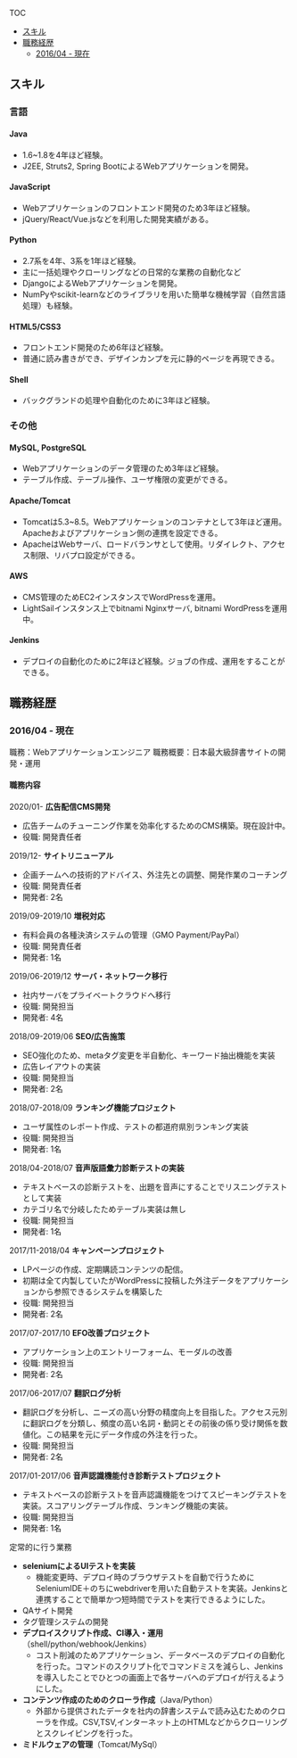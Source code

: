 TOC
- [スキル](#スキル)
- [職務経歴](#職務経歴)
  - [2016/04 - 現在](#2016/04-現在)

## スキル

### 言語

#### Java
- 1.6~1.8を4年ほど経験。
- J2EE, Struts2, Spring BootによるWebアプリケーションを開発。

#### JavaScript
- Webアプリケーションのフロントエンド開発のため3年ほど経験。
- jQuery/React/Vue.jsなどを利用した開発実績がある。

#### Python
- 2.7系を4年、3系を1年ほど経験。
- 主に一括処理やクローリングなどの日常的な業務の自動化など
- DjangoによるWebアプリケーションを開発。
- NumPyやscikit-learnなどのライブラリを用いた簡単な機械学習（自然言語処理）も経験。

#### HTML5/CSS3
- フロントエンド開発のため6年ほど経験。
- 普通に読み書きができ、デザインカンプを元に静的ページを再現できる。

#### Shell
- バックグランドの処理や自動化のために3年ほど経験。

### その他

#### MySQL, PostgreSQL
- Webアプリケーションのデータ管理のため3年ほど経験。
- テーブル作成、テーブル操作、ユーザ権限の変更ができる。

#### Apache/Tomcat
- Tomcatは5.3~8.5。Webアプリケーションのコンテナとして3年ほど運用。Apacheおよびアプリケーション側の連携を設定できる。
- ApacheはWebサーバ、ロードバランサとして使用。リダイレクト、アクセス制限、リバプロ設定ができる。

#### AWS
- CMS管理のためEC2インスタンスでWordPressを運用。
- LightSailインスタンス上でbitnami Nginxサーバ, bitnami WordPressを運用中。

####  Jenkins
- デプロイの自動化のために2年ほど経験。ジョブの作成、運用をすることができる。

## 職務経歴

### 2016/04 - 現在
職務：Webアプリケーションエンジニア
職務概要：日本最大級辞書サイトの開発・運用

#### 職務内容
2020/01- **広告配信CMS開発**
- 広告チームのチューニング作業を効率化するためのCMS構築。現在設計中。
- 役職: 開発責任者

2019/12- **サイトリニューアル**
- 企画チームへの技術的アドバイス、外注先との調整、開発作業のコーチング
- 役職: 開発責任者
- 開発者: 2名

2019/09-2019/10 **増税対応**
- 有料会員の各種決済システムの管理（GMO Payment/PayPal）
- 役職: 開発責任者
- 開発者: 1名

2019/06-2019/12 **サーバ・ネットワーク移行**
- 社内サーバをプライベートクラウドへ移行
- 役職: 開発担当
- 開発者: 4名

2018/09-2019/06 **SEO/広告施策**
- SEO強化のため、metaタグ変更を半自動化、キーワード抽出機能を実装
- 広告レイアウトの実装
- 役職: 開発担当
- 開発者: 2名

2018/07-2018/09 **ランキング機能プロジェクト**
- ユーザ属性のレポート作成、テストの都道府県別ランキング実装
- 役職: 開発担当
- 開発者: 1名

2018/04-2018/07 **音声版語彙力診断テストの実装**
- テキストベースの診断テストを、出題を音声にすることでリスニングテストとして実装
- カテゴリ名で分岐したためテーブル実装は無し
- 役職: 開発担当
- 開発者: 1名

2017/11-2018/04 **キャンペーンプロジェクト**
- LPページの作成、定期購読コンテンツの配信。
- 初期は全て内製していたがWordPressに投稿した外注データをアプリケーションから参照できるシステムを構築した
- 役職: 開発担当
- 開発者: 2名

2017/07-2017/10 **EFO改善プロジェクト**
- アプリケーション上のエントリーフォーム、モーダルの改善
- 役職: 開発担当
- 開発者: 2名

2017/06-2017/07 **翻訳ログ分析**
- 翻訳ログを分析し、ニーズの高い分野の精度向上を目指した。アクセス元別に翻訳ログを分類し、頻度の高い名詞・動詞とその前後の係り受け関係を数値化。この結果を元にデータ作成の外注を行った。
- 役職: 開発担当
- 開発者: 2名

2017/01-2017/06 **音声認識機能付き診断テストプロジェクト**
- テキストベースの診断テストを音声認識機能をつけてスピーキングテストを実装。スコアリングテーブル作成、ランキング機能の実装。
- 役職: 開発担当
- 開発者: 1名

定常的に行う業務
- **seleniumによるUIテストを実装**
  - 機能変更時、デプロイ時のブラウザテストを自動で行うためにSeleniumIDE＋のちにwebdriverを用いた自動テストを実装。Jenkinsと連携することで簡単かつ短時間でテストを実行できるようにした。
- QAサイト開発
- タグ管理システムの開発
- **デプロイスクリプト作成、CI導入・運用**（shell/python/webhook/Jenkins）
  - コスト削減のためアプリケーション、データベースのデプロイの自動化を行った。コマンドのスクリプト化でコマンドミスを減らし、Jenkinsを導入したことでひとつの画面上で各サーバへのデプロイが行えるようにした。
- **コンテンツ作成のためのクローラ作成**（Java/Python）
  - 外部から提供されたデータを社内の辞書システムで読み込むためのクローラを作成。CSV,TSV,インターネット上のHTMLなどからクローリングとスクレイピングを行った。
- **ミドルウェアの管理**（Tomcat/MySql）
